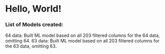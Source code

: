 # Hello, World!

### List of Models created:

64 data:  Built ML model based on all 203 filtered columns for the 64 data, omitting 64.
63 data:  Built ML model based on all 203 filtered columns for the 63 data, omitting 63.
